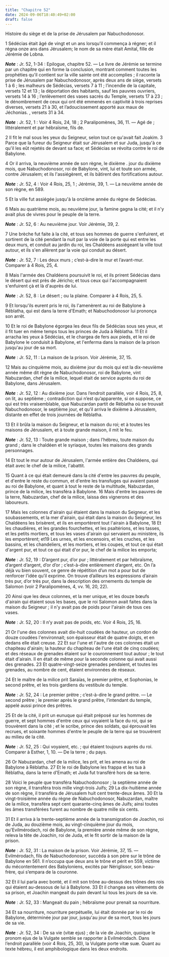 ```yaml
---
title: "Chapitre 52"
date: 2024-09-06T18:40:49+02:00
draft: false
---
```



Histoire du siège et de la prise de Jérusalem par Nabuchodonosor.


1 Sédécias était âgé de vingt et un ans lorsqu'il commença à régner; et il régna onze ans dans Jérusalem; le nom de sa mère était Amital, fille de Jérémie de Lobna.

***Note*** :  Jr. 52, 1-34 : Epilogue, chapitre 52. ― Le livre de Jérémie se termine par un chapitre qui en forme la conclusion, montrant comment toutes les prophéties qu’il contient sur la ville sainte ont été accomplies ; il raconte la prise de Jérusalem par Nabuchodonosor, après deux ans de siège, versets 1 à 6 ; les malheurs de Sédécias, versets 7 à 11 ; l’incendie de la capitale, versets 12 et 13 ; la déportation des habitants, sauf les pauvres ouvriers, versets 14 à 16 ; l’enlèvement des vases sacrés du Temple, versets 17 à 23 ; le dénombrement de ceux qui ont été emmenés en captivité à trois reprises diverses, versets 21 à 30, et l’adoucissement apporté aux maux de Jéchonias. , versets 31 à 34.

***Note*** :  Jr. 52, 1 : Voir 4 Rois, 24, 18 ; 2 Paralipomènes, 36, 11. ― Agé de ; littéralement et par hébraïsme, fils de.

2 Il fit le mal sous les yeux du Seigneur, selon tout ce qu'avait fait Joakim. 3 Parce que la fureur du Seigneur était sur Jérusalem et sur Juda, jusqu'à ce qu'il les eût rejetés de devant sa face; et Sédécias se révolta contre le roi de Babylone.


4 Or il arriva, la neuvième année de son règne, le dixième . jour du dixième mois, que Nabuchodonosor, roi de Babylone, vint, lui et toute son armée, contre Jérusalem; et ils l'assiégèrent, et ils bâtirent des fortifications autour.

***Note*** :  Jr. 52, 4 : Voir 4 Rois, 25, 1 ; Jérémie, 39, 1. ― La neuvième année de son règne, en 589.


5 Et la ville fut assiégée jusqu'à la onzième année du règne de Sédécias.


6 Mais au quatrième mois, au neuvième jour, la famine gagna la cité; et il n'y avait plus de vivres pour le peuple de la terre.

***Note*** :  Jr. 52, 6 : Au neuvième jour. Voir Jérémie, 39, 2.

7 Une brèche fut faite à la cité, et tous ses hommes de guerre s'enfuirent, et sortirent de la cité pendant la nuit par la voie de la porte qui est entre les deux murs, et conduit au jardin du roi, les Chaldéens assiégeant la ville tout autour, et ils s'en allèrent par la voie qui conduit au désert.

***Note*** :  Jr. 52, 7 : Les deux murs ; c’est-à-dire le mur et l’avant-mur. Comparer à 4 Rois, 25, 4.

8 Mais l'armée des Chaldéens poursuivit le roi, et ils prirent Sédécias dans le désert qui est près de Jéricho; et tous ceux qui l'accompagnaient s'enfuirent çà et là d'auprès de lui.

***Note*** :  Jr. 52, 8 : Le désert ; ou la plaine. Comparer à 4 Rois, 25, 5.

9 Et lorsqu'ils eurent pris le roi, ils l'amenèrent au roi de Babylone à Réblatha, qui est dans la terre d'Emath; et Nabuchodonosor lui prononça son arrêt.


10 Et le roi de Babylone égorgea les deux fils de Sédécias sous ses yeux, et il fit tuer en même temps tous les princes de Juda à Réblatha. 11 Et il arracha les yeux à Sédécias, et le chargea de fers aux pieds, et le roi de Babylone le conduisit à Babylone, et l'enferma dans la maison de la prison jusqu'au jour de sa mort.

***Note*** :  Jr. 52, 11 : La maison de la prison. Voir Jérémie, 37, 15.


12 Mais au cinquième mois, au dixième jour du mois qui est la dix-neuvième année même dit règne de Nabuchodonosor, roi de Babylone, vint Nabuzardan, chef de la milice, lequel était de service auprès du roi de Babylone, dans Jérusalem.

***Note*** :  Jr. 52, 12 : Au dixième jour. Dans l’endroit parallèle, voir 4 Rois, 25, 8, on lit, au septième ; contradiction qui n’est qu’apparente, si on suppose, ce qui est très vraisemblable, que Nabuzardan partit de Réblatha où se trouvait Nabuchodonosor, le septième jour, et qu’il arriva le dixième à Jérusalem, distante en effet de trois journées de Réblatha.

13 Et il brûla la maison du Seigneur, et la maison du roi; et à toutes les maisons de Jérusalem, et à toute grande maison, il mit le feu.

***Note*** :  Jr. 52, 13 : Toute grande maison ; dans l’hébreu, toute maison du grand ; dans le chaldéen et le syriaque, toutes les maisons des grands personnages.

14 Et tout le mur autour de Jérusalem, l'armée entière des Chaldéens, qui était avec le chef de la milice, l'abattit.


15 Quant à ce qui était demeuré dans la cité d'entre les pauvres du peuple, et d'entre le reste du commun, et d'entre les transfuges qui avaient passé au roi de Babylone, et quant à tout le reste de la multitude, Nabuzardan, prince de la milice, les transféra à Babylone. 16 Mais d'entre les pauvres de la terre, Nabuzardan, chef de la milice, laissa des vignerons et des laboureurs.


17 Mais les colonnes d'airain qui étaient dans la maison du Seigneur, et les soubassements, et la mer d'airain, qui était dans la maison du Seigneur, les Chaldéens les brisèrent, et ils en emportèrent tout l'airain à Babylone, 18 Et les chaudières, et les grandes fourchettes, et les psaltérions, et les tasses, et les petits mortiers, et tous les vases d'airain qui servaient au ministère, ils les emportèrent; et19 Les urnes, et les encensoirs, et les cruches, et les bassins, et les chandeliers, et les mortiers, et les coupes, et tout ce qui était d'argent pur, et tout ce qui était d'or pur, le chef de la milice les emporta;

***Note*** :  Jr. 52, 19 : D’argent pur, d’or pur ; littéralement et par hébraïsme, d’argent d’argent, d’or d’or ; c’est-à-dire entièrement d’argent, etc. On l’a déjà vu bien souvent, ce genre de répétition d’un mot a pour but de renforcer l’idée qu’il exprime. On trouve d’ailleurs les expressions d’airain très pur, d’or très pur, dans la description des ornements du temple de Salomon (voir 2 Paralipomènes, 4, vv. 16, 20, 22).

20 Ainsi que les deux colonnes, et la mer unique, et les douze bœufs d'airain qui étaient sous les bases, que le roi Salomon avait faites dans la maison du Seigneur ; il n'y avait pas de poids pour l'airain de tous ces vases.

***Note*** :  Jr. 52, 20 : Il n’y avait pas de poids, etc. Voir 4 Rois, 25, 16.

21 Or l'une des colonnes avait dix-huit coudées de hauteur, un cordon de douze coudées l'environnait; son épaisseur était de quatre doigts, et en dedans elle était creuse. 22 Et sur l'une et l'autre de ces colonnes était un chapiteau d'airain; la hauteur du chapiteau de l'une était de cinq coudées; et des réseaux de grenades étaient sur le couronnement tout autour ; le tout était d'airain. Il en était de même pour la seconde colonne qui avait aussi des grenades. 23 Et quatre-vingt-seize grenades pendaient, et toutes les grenades, au nombre de cent, étaient environnées de réseaux.


24 Et le maître de la milice prit Saraïas, le premier prêtre, et Sophonias, le second prêtre, et les trois gardiens du vestibule du temple.

***Note*** :  Jr. 52, 24 : Le premier prêtre ; c’est-à-dire le grand prêtre. ― Le second prêtre ; le premier après le grand prêtre, l’intendant du temple, appelé aussi prince des prêtres.

25 Et de la cité, il prit un eunuque qui était préposé sur les hommes de guerre, et sept hommes d'entre ceux qui voyaient la face du roi, qui se trouvèrent dans la cité ; et le scribe, prince des soldats, qui éprouvait les recrues, et soixante hommes d'entre le peuple de la terre qui se trouvèrent au milieu de la cité.

***Note*** :  Jr. 52, 25 : Qui voyaient, etc. ; qui étaient toujours auprès du roi. Comparer à Esther, 1, 10. ― De la terre ; du pays.

26 Or Nabuzardan, chef de la milice, les prit, et les amena au roi de Babylone à Réblatha. 27 Et le roi de Babylone les frappa et les tua à Réblatha, dans la terre d'Emath; et Juda fut transféré hors de sa terre.


28 Voici le peuple que transféra Nabuchodonosor ; la septième année de son règne, il transféra trois mille vingt-trois Juifs; 29 La dix-huitième année de son règne, il transféra de Jérusalem huit cent trente-deux âmes. 30 Et la vingt-troisième année du règne de Nabuchodonosor, Nabuzardan, maître de la milice, transféra sept cent quarante-cinq âmes de Juifs; ainsi toutes les âmes transférées furent au nombre de quatre mille six cents.


31 Et il arriva à la trente-septième année de la transmigration de Joachin, roi de Juda, au douzième mois, au vingt-cinquième jour du mois, qu'Evilmérodach, roi de Babylone, la première année même de son règne, releva la tête de Joachin, roi de Juda, et le fit sortir de la maison de la prison.

***Note*** :  Jr. 52, 31 : La maison de la prison. Voir Jérémie, 37, 15. ― Evilmérodach, fils de Nabuchodonosor, succéda à son père sur le trône de Babylone en 561. Il n’occupa que deux ans le trône et périt en 559, victime du mécontentement des Babyloniens, excités par Nériglissor, son beau-frère, qui s’empara de la couronne.

32 Et il lui parla avec bonté, et il mit son trône au-dessus des trônes des rois qui étaient au-dessous de lui à Babylone. 33 Et il changea ses vêtements de sa prison, et Joachin mangeait du pain devant lui tous les jours de sa vie.

***Note*** :  Jr. 52, 33 : Mangeait du pain ; hébraïsme pour prenait sa nourriture.

34 Et sa nourriture, nourriture perpétuelle, lui était donnée par le roi de Babylone, déterminée jour par jour, jusqu'au jour de sa mort, tous les jours de sa vie.

***Note*** :  Jr. 52, 34 : De sa vie (vitæ ejus) ; de la vie de Joachin, quoique le pronom ejus de la Vulgate semble se rapporter à Evilmérodach. Dans l’endroit parallèle (voir 4 Rois, 25, 30), la Vulgate porte vitæ suæ. Quant au texte hébreu, il est amphibologique dans les deux endroits.
